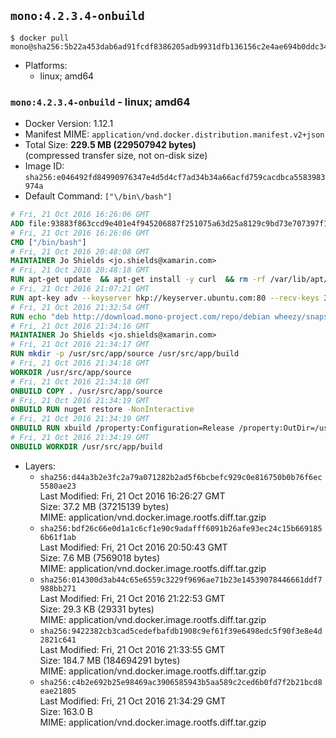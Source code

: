 ## `mono:4.2.3.4-onbuild`

```console
$ docker pull mono@sha256:5b22a453dab6ad91fcdf8386205adb9931dfb136156c2e4ae694b0ddc346072e
```

-	Platforms:
	-	linux; amd64

### `mono:4.2.3.4-onbuild` - linux; amd64

-	Docker Version: 1.12.1
-	Manifest MIME: `application/vnd.docker.distribution.manifest.v2+json`
-	Total Size: **229.5 MB (229507942 bytes)**  
	(compressed transfer size, not on-disk size)
-	Image ID: `sha256:e046492fd84990976347e4d5d4cf7ad34b34a66acfd759cacdbca5583983974a`
-	Default Command: `["\/bin\/bash"]`

```dockerfile
# Fri, 21 Oct 2016 16:26:06 GMT
ADD file:93883f863ccd9e401e4f945206887f251075a63d25a8129c9bd73e707397f109 in / 
# Fri, 21 Oct 2016 16:26:06 GMT
CMD ["/bin/bash"]
# Fri, 21 Oct 2016 20:48:08 GMT
MAINTAINER Jo Shields <jo.shields@xamarin.com>
# Fri, 21 Oct 2016 20:48:18 GMT
RUN apt-get update 	&& apt-get install -y curl 	&& rm -rf /var/lib/apt/lists/*
# Fri, 21 Oct 2016 21:07:21 GMT
RUN apt-key adv --keyserver hkp://keyserver.ubuntu.com:80 --recv-keys 3FA7E0328081BFF6A14DA29AA6A19B38D3D831EF
# Fri, 21 Oct 2016 21:32:54 GMT
RUN echo "deb http://download.mono-project.com/repo/debian wheezy/snapshots/4.2.3.4 main" > /etc/apt/sources.list.d/mono-xamarin.list 	&& apt-get update 	&& apt-get install -y mono-devel ca-certificates-mono fsharp mono-vbnc nuget 	&& rm -rf /var/lib/apt/lists/*
# Fri, 21 Oct 2016 21:34:16 GMT
MAINTAINER Jo Shields <jo.shields@xamarin.com>
# Fri, 21 Oct 2016 21:34:17 GMT
RUN mkdir -p /usr/src/app/source /usr/src/app/build
# Fri, 21 Oct 2016 21:34:18 GMT
WORKDIR /usr/src/app/source
# Fri, 21 Oct 2016 21:34:18 GMT
ONBUILD COPY . /usr/src/app/source
# Fri, 21 Oct 2016 21:34:19 GMT
ONBUILD RUN nuget restore -NonInteractive
# Fri, 21 Oct 2016 21:34:19 GMT
ONBUILD RUN xbuild /property:Configuration=Release /property:OutDir=/usr/src/app/build/
# Fri, 21 Oct 2016 21:34:19 GMT
ONBUILD WORKDIR /usr/src/app/build
```

-	Layers:
	-	`sha256:d44a3b2e3fc2a79a071282b2ad5f6bcbefc929c0e816750b0b76f6ec5580ae23`  
		Last Modified: Fri, 21 Oct 2016 16:26:27 GMT  
		Size: 37.2 MB (37215139 bytes)  
		MIME: application/vnd.docker.image.rootfs.diff.tar.gzip
	-	`sha256:bdf26c66e0d1a1c6cf1e90c9adafff6091b26afe93ec24c15b6691856b61f1ab`  
		Last Modified: Fri, 21 Oct 2016 20:50:43 GMT  
		Size: 7.6 MB (7569018 bytes)  
		MIME: application/vnd.docker.image.rootfs.diff.tar.gzip
	-	`sha256:014300d3ab44c65e6559c3229f9696ae71b23e14539078446661ddf7988bb271`  
		Last Modified: Fri, 21 Oct 2016 21:22:53 GMT  
		Size: 29.3 KB (29331 bytes)  
		MIME: application/vnd.docker.image.rootfs.diff.tar.gzip
	-	`sha256:9422382cb3cad5cedefbafdb1908c9ef61f39e6498edc5f90f3e8e4d2821c641`  
		Last Modified: Fri, 21 Oct 2016 21:33:55 GMT  
		Size: 184.7 MB (184694291 bytes)  
		MIME: application/vnd.docker.image.rootfs.diff.tar.gzip
	-	`sha256:c4b2e692b25e98469ac3906585943b5aa589c2ced6b0fd7f2b21bcd8eae21805`  
		Last Modified: Fri, 21 Oct 2016 21:34:29 GMT  
		Size: 163.0 B  
		MIME: application/vnd.docker.image.rootfs.diff.tar.gzip
